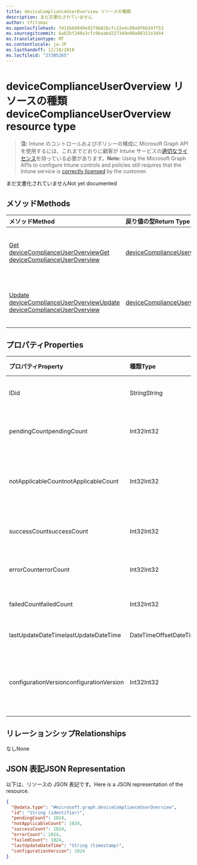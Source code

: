 ```yaml
---
title: deviceComplianceUserOverview リソースの種類
description: まだ文書化されていません
author: tfitzmac
ms.openlocfilehash: fd11bb0949e9279b826cfc12e4c89a9f6b34ff53
ms.sourcegitcommit: 6a82bf240a3cfc0baabd227349e08a08311e3d44
ms.translationtype: MT
ms.contentlocale: ja-JP
ms.lasthandoff: 12/18/2018
ms.locfileid: "27305265"
---
```

# <a name="devicecomplianceuseroverview-resource-type"></a><span data-ttu-id="24b08-103">deviceComplianceUserOverview リソースの種類</span><span class="sxs-lookup"><span data-stu-id="24b08-103">deviceComplianceUserOverview resource type</span></span>

> <span data-ttu-id="24b08-104">**注:** Intune のコントロールおよびポリシーの構成に Microsoft Graph API を使用するには、これまでどおりに顧客が Intune サービスの[適切なライセンス](https://go.microsoft.com/fwlink/?linkid=839381)を持っている必要があります。</span><span class="sxs-lookup"><span data-stu-id="24b08-104">**Note:** Using the Microsoft Graph APIs to configure Intune controls and policies still requires that the Intune service is [correctly licensed](https://go.microsoft.com/fwlink/?linkid=839381) by the customer.</span></span>

<span data-ttu-id="24b08-105">まだ文書化されていません</span><span class="sxs-lookup"><span data-stu-id="24b08-105">Not yet documented</span></span>
## <a name="methods"></a><span data-ttu-id="24b08-106">メソッド</span><span class="sxs-lookup"><span data-stu-id="24b08-106">Methods</span></span>
|<span data-ttu-id="24b08-107">メソッド</span><span class="sxs-lookup"><span data-stu-id="24b08-107">Method</span></span>|<span data-ttu-id="24b08-108">戻り値の型</span><span class="sxs-lookup"><span data-stu-id="24b08-108">Return Type</span></span>|<span data-ttu-id="24b08-109">説明</span><span class="sxs-lookup"><span data-stu-id="24b08-109">Description</span></span>|
|:---|:---|:---|
|[<span data-ttu-id="24b08-110">Get deviceComplianceUserOverview</span><span class="sxs-lookup"><span data-stu-id="24b08-110">Get deviceComplianceUserOverview</span></span>](../api/intune-deviceconfig-devicecomplianceuseroverview-get.md)|[<span data-ttu-id="24b08-111">deviceComplianceUserOverview</span><span class="sxs-lookup"><span data-stu-id="24b08-111">deviceComplianceUserOverview</span></span>](../resources/intune-deviceconfig-devicecomplianceuseroverview.md)|<span data-ttu-id="24b08-112">[deviceCategory](../resources/intune-deviceconfig-devicecomplianceuseroverview.md) オブジェクトのプロパティとリレーションシップを読み取ります。</span><span class="sxs-lookup"><span data-stu-id="24b08-112">Read properties and relationships of the [deviceComplianceUserOverview](../resources/intune-deviceconfig-devicecomplianceuseroverview.md) object.</span></span>|
|[<span data-ttu-id="24b08-113">Update deviceComplianceUserOverview</span><span class="sxs-lookup"><span data-stu-id="24b08-113">Update deviceComplianceUserOverview</span></span>](../api/intune-deviceconfig-devicecomplianceuseroverview-update.md)|[<span data-ttu-id="24b08-114">deviceComplianceUserOverview</span><span class="sxs-lookup"><span data-stu-id="24b08-114">deviceComplianceUserOverview</span></span>](../resources/intune-deviceconfig-devicecomplianceuseroverview.md)|<span data-ttu-id="24b08-115">[deviceComplianceUserOverview](../resources/intune-deviceconfig-devicecomplianceuseroverview.md) オブジェクトのプロパティを更新します。</span><span class="sxs-lookup"><span data-stu-id="24b08-115">Update the properties of a [deviceComplianceUserOverview](../resources/intune-deviceconfig-devicecomplianceuseroverview.md) object.</span></span>|

## <a name="properties"></a><span data-ttu-id="24b08-116">プロパティ</span><span class="sxs-lookup"><span data-stu-id="24b08-116">Properties</span></span>
|<span data-ttu-id="24b08-117">プロパティ</span><span class="sxs-lookup"><span data-stu-id="24b08-117">Property</span></span>|<span data-ttu-id="24b08-118">種類</span><span class="sxs-lookup"><span data-stu-id="24b08-118">Type</span></span>|<span data-ttu-id="24b08-119">説明</span><span class="sxs-lookup"><span data-stu-id="24b08-119">Description</span></span>|
|:---|:---|:---|
|<span data-ttu-id="24b08-120">ID</span><span class="sxs-lookup"><span data-stu-id="24b08-120">id</span></span>|<span data-ttu-id="24b08-121">String</span><span class="sxs-lookup"><span data-stu-id="24b08-121">String</span></span>|<span data-ttu-id="24b08-122">エンティティのキー。</span><span class="sxs-lookup"><span data-stu-id="24b08-122">Key of the entity.</span></span>|
|<span data-ttu-id="24b08-123">pendingCount</span><span class="sxs-lookup"><span data-stu-id="24b08-123">pendingCount</span></span>|<span data-ttu-id="24b08-124">Int32</span><span class="sxs-lookup"><span data-stu-id="24b08-124">Int32</span></span>|<span data-ttu-id="24b08-125">保留中のユーザーの数</span><span class="sxs-lookup"><span data-stu-id="24b08-125">Number of pending Users</span></span>|
|<span data-ttu-id="24b08-126">notApplicableCount</span><span class="sxs-lookup"><span data-stu-id="24b08-126">notApplicableCount</span></span>|<span data-ttu-id="24b08-127">Int32</span><span class="sxs-lookup"><span data-stu-id="24b08-127">Int32</span></span>|<span data-ttu-id="24b08-128">適用されないユーザーの数</span><span class="sxs-lookup"><span data-stu-id="24b08-128">Number of not applicable users</span></span>|
|<span data-ttu-id="24b08-129">successCount</span><span class="sxs-lookup"><span data-stu-id="24b08-129">successCount</span></span>|<span data-ttu-id="24b08-130">Int32</span><span class="sxs-lookup"><span data-stu-id="24b08-130">Int32</span></span>|<span data-ttu-id="24b08-131">成功したユーザーの数</span><span class="sxs-lookup"><span data-stu-id="24b08-131">Number of succeeded Users</span></span>|
|<span data-ttu-id="24b08-132">errorCount</span><span class="sxs-lookup"><span data-stu-id="24b08-132">errorCount</span></span>|<span data-ttu-id="24b08-133">Int32</span><span class="sxs-lookup"><span data-stu-id="24b08-133">Int32</span></span>|<span data-ttu-id="24b08-134">エラー ユーザーの数</span><span class="sxs-lookup"><span data-stu-id="24b08-134">Number of error Users</span></span>|
|<span data-ttu-id="24b08-135">failedCount</span><span class="sxs-lookup"><span data-stu-id="24b08-135">failedCount</span></span>|<span data-ttu-id="24b08-136">Int32</span><span class="sxs-lookup"><span data-stu-id="24b08-136">Int32</span></span>|<span data-ttu-id="24b08-137">失敗したユーザーの数</span><span class="sxs-lookup"><span data-stu-id="24b08-137">Number of failed Users</span></span>|
|<span data-ttu-id="24b08-138">lastUpdateDateTime</span><span class="sxs-lookup"><span data-stu-id="24b08-138">lastUpdateDateTime</span></span>|<span data-ttu-id="24b08-139">DateTimeOffset</span><span class="sxs-lookup"><span data-stu-id="24b08-139">DateTimeOffset</span></span>|<span data-ttu-id="24b08-140">最終更新時刻</span><span class="sxs-lookup"><span data-stu-id="24b08-140">Last update time</span></span>|
|<span data-ttu-id="24b08-141">configurationVersion</span><span class="sxs-lookup"><span data-stu-id="24b08-141">configurationVersion</span></span>|<span data-ttu-id="24b08-142">Int32</span><span class="sxs-lookup"><span data-stu-id="24b08-142">Int32</span></span>|<span data-ttu-id="24b08-143">対象の概要に関するポリシーのバージョン</span><span class="sxs-lookup"><span data-stu-id="24b08-143">Version of the policy for that overview</span></span>|

## <a name="relationships"></a><span data-ttu-id="24b08-144">リレーションシップ</span><span class="sxs-lookup"><span data-stu-id="24b08-144">Relationships</span></span>
<span data-ttu-id="24b08-145">なし</span><span class="sxs-lookup"><span data-stu-id="24b08-145">None</span></span>
## <a name="json-representation"></a><span data-ttu-id="24b08-146">JSON 表記</span><span class="sxs-lookup"><span data-stu-id="24b08-146">JSON Representation</span></span>
<span data-ttu-id="24b08-147">以下は、リソースの JSON 表記です。</span><span class="sxs-lookup"><span data-stu-id="24b08-147">Here is a JSON representation of the resource.</span></span>
<!-- {
  "blockType": "resource",
  "keyProperty": "id",
  "@odata.type": "microsoft.graph.deviceComplianceUserOverview"
}
-->
``` json
{
  "@odata.type": "#microsoft.graph.deviceComplianceUserOverview",
  "id": "String (identifier)",
  "pendingCount": 1024,
  "notApplicableCount": 1024,
  "successCount": 1024,
  "errorCount": 1024,
  "failedCount": 1024,
  "lastUpdateDateTime": "String (timestamp)",
  "configurationVersion": 1024
}
```



